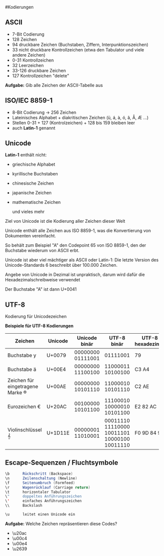 #Kodierungen

## ASCII
* 7-Bit Codierung
* 128 Zeichen
* 94 druckbare Zeichen (Buchstaben, Ziffern, Interpunktionszeichen)
* 33 nicht druckbare Kontrollzeichen (etwa den Tabulator und viele andere Zeichen)
* 0-31 Kontrollzeichen
* 32 Leerzeichen
* 33-126 druckbare Zeichen
* 127 Kontrollzeichen "delete"

**Aufgabe:** Gib alle Zeichen der ASCII-Tabelle aus

## ISO/IEC 8859-1 

* 8-Bit Codierung -> 256 Zeichen
* Lateinisches Alphabet + diakritischen Zeichen (ü, á, à, ó, â, Å, Æ ...) 
* Stellen 0-31 + 127 (Kontrolzeichen) + 128 bis 159 bleiben leer
* auch **Latin-1** genannt

## Unicode
**Latin-1** enthält nicht:
* griechische Alphabet
* kyrillische Buchstaben
* chinesische Zeichen 
* japanische Zeichen
* mathematische Zeichen 
 
 
  und vieles mehr
 
 Ziel von Unicode ist die Kodierung aller Zeichen dieser Welt
 
 Unicode enthält alle Zeichen aus ISO 8859-1, was die Konvertierung von Dokumenten vereinfacht. 
 
 So behält zum Beispiel "A" den Codepoint 65 von ISO 8859-1, den der Buchstabe wiederum von ASCII erbt. 
 
 Unicode ist aber viel mächtiger als ASCII oder Latin-1: Die letzte Version des Unicode-Standards 6 beschreibt über 100.000 Zeichen.

 Angebe von Unicode in Dezimal ist unpraktisch, darum wird dafür die Hexadezimalschreibweise verwendet

Der Buchstabe "A" ist dann U+0041

## UTF-8
Kodierung für Unicodezeichen


**Beispiele für UTF-8 Kodierungen**



Zeichen | Unicode | Unicode binär | UTF-8 binär | UTF-8 hexadezimal
---|---|---|---|---
Buchstabe y | U+0079 | 00000000 01111001 | 01111001 | 79
Buchstabe ä | U+00E4 | 00000000 11100100 | 11000011 10100100 | C3 A4
Zeichen für eingetragene Marke ® | U+00AE | 00000000 10101110 | 11000010 10101110 | C2 AE
Eurozeichen € | U+20AC | 00100000 10101100 | 11100010 10000010 10101100 | E2 82 AC
Violinschlüssel 𝄞 | U+1D11E | 00000001 11010001 | 00011110	11110000 10011101 10000100 10011110 | F0 9D 84 9E


## Escape-Sequenzen / Fluchtsymbole

````java
\b      Rückschritt (Backspace)
\n      Zeilenschaltung (Newline)
\f      Seitenumbruch (Formfeed)
\r      Wagenrücklauf (Carriage return)
\t      horizontaler Tabulator
\"      doppeltes Anführungszeichen
\'      einfaches Anführungszeichen
\\      Backslash

\u      leitet einen Unicode ein                      
```` 

**Aufgabe:**  Welche Zeichen repräsentieren diese Codes?
* \u20ac 
* \u00c4
* \u00e4
* \u2639 


 